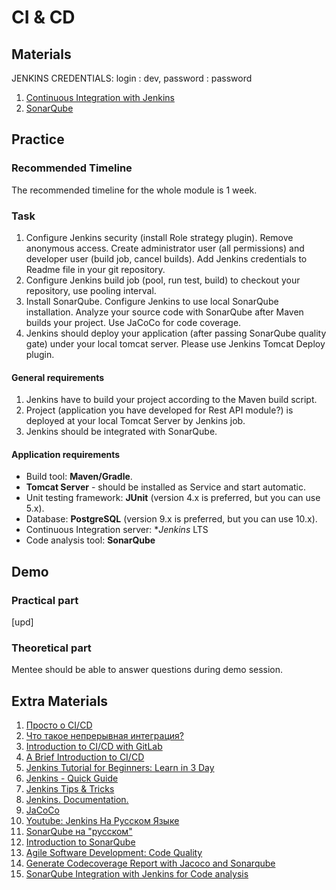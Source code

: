# CI & CD

## Materials

JENKINS CREDENTIALS: login : dev, password : password

1. [Continuous Integration with Jenkins](https://courses.epam.com/courses/course-v1:EPAM+CIJ+0819/about)
2. [SonarQube](https://learn.epam.com/detailsPage?id=1ba43583-1c71-4545-8233-a4620807dce6)

## Practice

### Recommended Timeline
The recommended timeline for the whole module is 1 week.

### Task

1. Configure Jenkins security (install Role strategy plugin). Remove anonymous access. Create administrator user (all permissions) and developer user (build job, cancel builds). Add Jenkins credentials to Readme file in your git repository.
2. Configure Jenkins build job (pool, run test, build) to checkout your repository, use pooling interval.
3. Install SonarQube. Configure Jenkins to use local SonarQube installation. Analyze your source code with SonarQube after Maven builds your project. Use JaCoCo for code coverage.
4. Jenkins should deploy your application (after passing SonarQube quality gate) under your local tomcat server. Please use Jenkins Tomcat Deploy plugin.

#### General requirements

1. Jenkins have to build your project according to the Maven build script.
2. Project (application you have developed for Rest API module?) is deployed at your local Tomcat Server by Jenkins job.
3. Jenkins should be integrated with SonarQube.

#### Application requirements

- Build tool: **Maven/Gradle**.
- **Tomcat Server** - should be installed as Service and start automatic.
- Unit testing framework: **JUnit** (version 4.x is preferred, but you can use 5.x).
- Database: **PostgreSQL** (version 9.x is preferred, but you can use 10.x).
- Continuous Integration server: **Jenkins* LTS
- Code analysis tool: **SonarQube**

## Demo
### Practical part

[upd]

### Theoretical part

Mentee should be able to answer questions during demo session.

## Extra Materials

1. [Просто о CI/CD](https://www.youtube.com/watch?v=7S1ndRRht6M)
2. [Что такое непрерывная интеграция?](https://aws.amazon.com/ru/devops/continuous-integration/)
3. [Introduction to CI/CD with GitLab](https://docs.gitlab.com/ee/ci/introduction/#introduction-to-cicd-methodologies)
4. [A Brief Introduction to CI/CD](https://dzone.com/articles/the-complete-introduction-to-cicd-1)
5. [Jenkins Tutorial for Beginners: Learn in 3 Day](https://www.guru99.com/jenkins-tutorial.html)
6. [Jenkins - Quick Guide](https://www.tutorialspoint.com/jenkins/jenkins_quick_guide.htm)
7. [Jenkins Tips & Tricks](https://automationstepbystep.com/jenkins-tips-tricks/)
8. [Jenkins. Documentation.](https://www.jenkins.io/doc/tutorials/)
9. [JaCoCo](https://plugins.jenkins.io/jacoco/)
10. [Youtube: Jenkins На Русском Языке](https://www.youtube.com/watch?v=cyb10iplv7U&list=PLg5SS_4L6LYvQbMrSuOjTL1HOiDhUE_5a)
11. [SonarQube на "русском"](https://sonar-russian.silverbulleters.org/)
12. [Introduction to SonarQube](https://learn.epam.com/detailsPage?id=1ba43583-1c71-4545-8233-a4620807dce6)
13. [Agile Software Development: Code Quality](https://medium.com/backend-habit/generate-codecoverage-report-with-jacoco-and-sonarqube-ed15c4045885)
14. [Generate Codecoverage Report with Jacoco and Sonarqube](https://medium.com/backend-habit/generate-codecoverage-report-with-jacoco-and-sonarqube-ed15c4045885)
15. [SonarQube Integration with Jenkins for Code analysis](https://www.youtube.com/watch?v=jh7utASgKj4&list=PL6Q8rpu0AhEVFkU0JM6i935Q5LM8LSG-n)